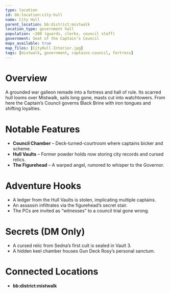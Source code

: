 ```yaml
---
type: location
id: bb:location:city-hull
name: City Hull
parent_location: bb:district:mistwalk
location_type: government hall
population: ~200 (guards, clerks, council staff)
government: Seat of the Captain’s Council
maps_available: true
map_files: [CityHull-Interior.jpg]
tags: [mistwalk, government, captains-council, fortress]
---
```


# Overview
A grounded war galleon remade into a fortress and hall of rule. Its scarred hull looms over Mistwalk, sails long gone, masts cut into watchtowers. From here the Captain’s Council governs Black Brine with iron tongues and shifting loyalties.  

# Notable Features
- **Council Chamber** – Deck-turned-courtroom where captains bicker and scheme.  
- **Hull Vaults** – Former powder holds now storing city records and cursed relics.  
- **The Figurehead** – A warped angel, rumored to whisper to the Governor.  

# Adventure Hooks
- A ledger from the Hull Vaults is stolen, implicating multiple captains.  
- An assassin infiltrates via the figurehead’s secret stair.  
- The PCs are invited as “witnesses” to a council trial gone wrong.  

# Secrets (DM Only)
- A cursed relic from Sedna’s first cult is sealed in Vault 3.  
- A hidden keel chamber houses Gun Deck Rosy’s personal sanctum.  

# Connected Locations
- **bb:district:mistwalk**
